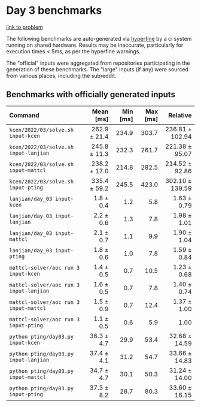 # Day 3 benchmarks

[link to problem](http://adventofcode.com/2022/day/3)

The following benchmarks are auto-generated via [hyperfine](https://github.com/sharkdp/hyperfine) by a ci system running on shared hardware. Results may be inaccurate, particularly for execution times < 5ms, as per the hyperfine warnings.

The "official" inputs were aggregated from repositories participating in the generation of these benchmarks. The "large" inputs (if any) were sourced from various places, including the subreddit.

## Benchmarks with officially generated inputs
| Command | Mean [ms] | Min [ms] | Max [ms] | Relative |
|:---|---:|---:|---:|---:|
| `kcen/2022/03/solve.sh input-kcen` | 262.9 ± 21.4 | 234.9 | 303.7 | 236.81 ± 102.94 |
| `kcen/2022/03/solve.sh input-lanjian` | 245.8 ± 11.3 | 232.3 | 261.7 | 221.38 ± 95.07 |
| `kcen/2022/03/solve.sh input-mattcl` | 238.2 ± 17.0 | 214.8 | 282.5 | 214.52 ± 92.86 |
| `kcen/2022/03/solve.sh input-pting` | 335.4 ± 59.2 | 245.5 | 423.0 | 302.10 ± 139.59 |
| `lanjian/day_03 input-kcen` | 1.8 ± 0.4 | 1.2 | 5.8 | 1.63 ± 0.79 |
| `lanjian/day_03 input-lanjian` | 2.2 ± 0.6 | 1.3 | 7.8 | 1.98 ± 1.01 |
| `lanjian/day_03 input-mattcl` | 2.1 ± 0.7 | 1.1 | 9.9 | 1.90 ± 1.04 |
| `lanjian/day_03 input-pting` | 1.8 ± 0.6 | 1.0 | 7.8 | 1.59 ± 0.84 |
| `mattcl-solver/aoc run 3 input-kcen` | 1.4 ± 0.5 | 0.7 | 10.5 | 1.23 ± 0.68 |
| `mattcl-solver/aoc run 3 input-lanjian` | 1.6 ± 0.5 | 0.7 | 7.8 | 1.40 ± 0.74 |
| `mattcl-solver/aoc run 3 input-mattcl` | 1.5 ± 0.9 | 0.7 | 12.4 | 1.37 ± 1.00 |
| `mattcl-solver/aoc run 3 input-pting` | 1.1 ± 0.5 | 0.6 | 5.9 | 1.00 |
| `python pting/day03.py input-kcen` | 36.3 ± 4.7 | 29.9 | 53.4 | 32.68 ± 14.59 |
| `python pting/day03.py input-lanjian` | 37.4 ± 4.1 | 31.2 | 54.7 | 33.66 ± 14.83 |
| `python pting/day03.py input-mattcl` | 34.7 ± 4.7 | 30.1 | 50.3 | 31.24 ± 14.00 |
| `python pting/day03.py input-pting` | 37.3 ± 8.2 | 28.7 | 80.3 | 33.60 ± 16.15 |
